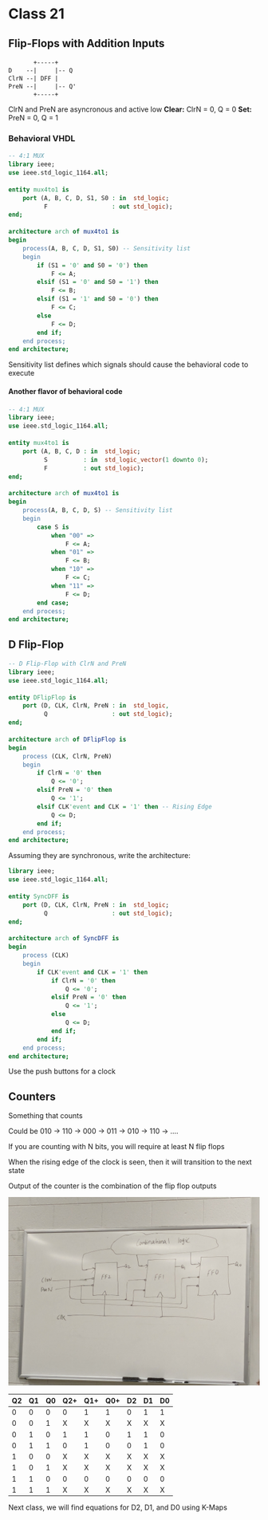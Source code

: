 # Class 21

## Flip-Flops with Addition Inputs

```
       +-----+
D    --|     |-- Q
ClrN --| DFF |
PreN --|     |-- Q'
       +-----+
```

ClrN and PreN are asyncronous and active low
**Clear:** ClrN = 0, Q = 0
**Set:** PreN = 0, Q = 1

### Behavioral VHDL
```vhdl
-- 4:1 MUX
library ieee;
use ieee.std_logic_1164.all;

entity mux4to1 is
    port (A, B, C, D, S1, S0 : in  std_logic;
          F                  : out std_logic);
end;

architecture arch of mux4to1 is
begin 
    process(A, B, C, D, S1, S0) -- Sensitivity list
    begin
        if (S1 = '0' and S0 = '0') then
            F <= A;
        elsif (S1 = '0' and S0 = '1') then
            F <= B;
        elsif (S1 = '1' and S0 = '0') then
            F <= C;
        else
            F <= D;
        end if;
    end process;
end architecture;
```

Sensitivity list defines which signals should cause the behavioral code to execute

#### Another flavor of behavioral code
```vhdl
-- 4:1 MUX
library ieee;
use ieee.std_logic_1164.all;

entity mux4to1 is
    port (A, B, C, D : in  std_logic;
          S          : in  std_logic_vector(1 downto 0);
          F          : out std_logic);
end;

architecture arch of mux4to1 is
begin 
    process(A, B, C, D, S) -- Sensitivity list
    begin
        case S is
            when "00" =>
                F <= A;
            when "01" =>
                F <= B;
            when "10" =>
                F <= C;
            when "11" =>
                F <= D;
        end case;
    end process;
end architecture;
```

## D Flip-Flop
```vhdl
-- D Flip-Flop with ClrN and PreN
library ieee;
use ieee.std_logic_1164.all;

entity DFlipFlop is
    port (D, CLK, ClrN, PreN : in  std_logic,
          Q                  : out std_logic);
end;

architecture arch of DFlipFlop is
begin 
    process (CLK, ClrN, PreN)
    begin
        if ClrN = '0' then
            Q <= '0';
        elsif PreN = '0' then
            Q <= '1';
        elsif CLK'event and CLK = '1' then -- Rising Edge
            Q <= D;
        end if;
    end process;
end architecture;
```

Assuming they are synchronous, write the architecture:
```vhdl
library ieee;
use ieee.std_logic_1164.all;

entity SyncDFF is
    port (D, CLK, ClrN, PreN : in  std_logic;
          Q                  : out std_logic);
end;

architecture arch of SyncDFF is
begin 
    process (CLK)
    begin
        if CLK'event and CLK = '1' then
            if ClrN = '0' then
                Q <= '0';
            elsif PreN = '0' then
                Q <= '1';
            else
                Q <= D;
            end if;
        end if;
    end process;
end architecture;
```

Use the push buttons for a clock

## Counters
Something that counts

Could be 010 -> 110 -> 000 -> 011 -> 010 -> 110 -> ....

If you are counting with N bits, you will require at least N flip flops

When the rising edge of the clock is seen, then it will transition to the next state

Output of the counter is the combination of the flip flop outputs

![](Images/Class21-0.jpg)

| Q2  | Q1  | Q0  | Q2+ | Q1+ | Q0+ | D2  | D1  | D0  |
| --- | --- | --- | --- | --- | --- | --- | --- | --- |
| 0   | 0   | 0   | 0   | 1   | 1   | 0   | 1   | 1   |
| 0   | 0   | 1   | X   | X   | X   | X   | X   | X   |
| 0   | 1   | 0   | 1   | 1   | 0   | 1   | 1   | 0   |
| 0   | 1   | 1   | 0   | 1   | 0   | 0   | 1   | 0   |
| 1   | 0   | 0   | X   | X   | X   | X   | X   | X   |
| 1   | 0   | 1   | X   | X   | X   | X   | X   | X   |
| 1   | 1   | 0   | 0   | 0   | 0   | 0   | 0   | 0   |
| 1   | 1   | 1   | X   | X   | X   | X   | X   | X   |
Next class, we will find equations for D2, D1, and D0 using K-Maps

